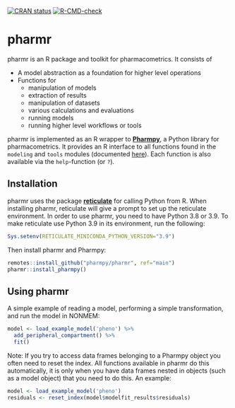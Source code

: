 <!-- badges: start -->

[![CRAN
status](https://www.r-pkg.org/badges/version/pharmr)](https://cran.r-project.org/package=pharmr)
[![R-CMD-check](https://github.com/pharmpy/pharmr/workflows/R-CMD-check/badge.svg)](https://github.com/pharmpy/pharmr/actions)
<!-- badges: end -->

# pharmr

pharmr is an R package and toolkit for pharmacometrics. It consists of 

* A model abstraction as a foundation for higher level operations
* Functions for
    * manipulation of models
    * extraction of results
    * manipulation of datasets 
    * various calculations and evaluations
    * running models
    * running higher level workflows or tools

pharmr is implemented as an R wrapper to [**Pharmpy**](https://pharmpy.github.io/), a Python library for 
pharmacometrics. It provides an R interface to all functions found in the `modeling` and `tools` modules 
(documented [here](https://pharmpy.github.io/latest/reference/pharmpy.modeling.html)). Each
function is also available via the `help`-function (or `?`).


## Installation

pharmr uses the package [**reticulate**](https://rstudio.github.io/reticulate/) for calling 
Python from R. When installing pharmr, reticulate will give a prompt to set up the reticulate 
environment. In order to use pharmr, you need to have Python 3.8 or 3.9. To make reticulate use 
Python 3.9 in its environment, run the following: 

```R
Sys.setenv(RETICULATE_MINICONDA_PYTHON_VERSION="3.9")
```

Then install pharmr and Pharmpy:

```R
remotes::install_github("pharmpy/pharmr", ref="main")
pharmr::install_pharmpy()
```

## Using pharmr

A simple example of reading a model, performing a simple transformation, and run the model in NONMEM:

```R
model <- load_example_model('pheno') %>%
  add_peripheral_compartment() %>%
  fit()
```

Note: If you try to access data frames belonging to a Pharmpy object you often need to reset the index. All functions available in pharmr do this automatically, it is only when you have data frames nested in objects (such as a model object) that you need to do this. An example:

```R
model <- load_example_model('pheno')
residuals <- reset_index(model$modelfit_results$residuals)
```
